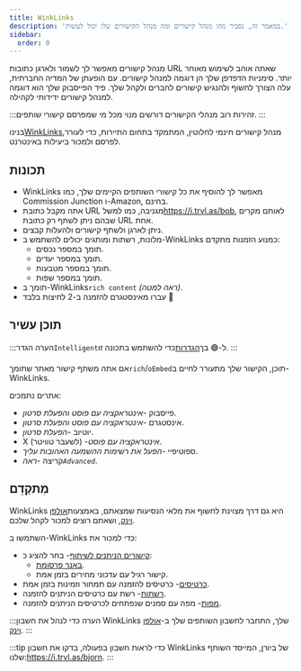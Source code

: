 ```yaml
---
title: WinkLinks
description: 'במאמר זה, נסביר מהו מנהל קישורים ומה מנהל הקישורים שלו יכול לעשות.'
sidebar:
  order: 0
---
```

מנהל קישורים מאפשר לך לשמור ולארגן כתובות URL שאתה אוהב לשימוש מאוחר יותר. סימניות הדפדפן שלך הן דוגמה למנהל קישורים. עם הופעתן של המדיה החברתית, עלה הצורך לחשוף ולהנגיש קישורים לחברים ולקהל שלך. פיד הפייסבוק שלך הוא דוגמה למנהל קישורים ידידותי לקהילה.

:::זהירות
רוב מנהלי הקישורים דורשים מנוי מכל מי שמפרסם קישורי שותפים.
:::

בנינו[WinkLinks](https://i.trvl.as/)מנהל קישורים חינמי לחלוטין, המתמקד בתחום התיירות, כדי לעורר, לפרסם ולמכור ביעילות באינטרנט.

## תכונות

* WinkLinks מאפשר לך להוסיף את כל קישורי השותפים הקיימים שלך, כמו Commission Junction ו-Amazon, בחינם.
* אתה מקבל כתובת URL מגניבה, כמו למשל<https://i.trvl.as/bob>, לאותם מקרים שבהם ניתן לשתף רק כתובת URL אחת.
* ניתן לארגן ולשתף קישורים ולהעלות קבצים.
* מלונות, רשתות ומותגים יכולים להשתמש ב-WinkLinks כמנוע הזמנות מתקדם:
  * תומך במספר נכסים.
  * תומך במספר יעדים.
  * תומך במספר מטבעות.
  * תומך במספר שפות.
* תומך ב-WinkLinks`rich content` *(ראה למטה)*.
* עברו מאינסטגרם להזמנה ב-2 לחיצות בלבד 🚀

## תוכן עשיר

:::הערה
הגדר`Intelligent`ל-🟢 בך[הגדרות](/link-manager/settings)כדי להשתמש בתכונה זו.
:::

אם אתה משתף קישור מאתר שתומך`rich`/`oEmbed`תוכן, הקישור שלך מתעורר לחיים ב-WinkLinks.

אתרים נתמכים:

* פייסבוק -*אינטראקציה עם פוסט והפעלת סרטון*.
* אינסטגרם -*אינטראקציה עם פוסט והפעלת סרטון*.
* יוטיוב -*הפעלת סרטון*.
* X (לשעבר טוויטר) -*אינטראקציה עם פוסט*.
* ספוטיפיי -*הפעל את רשימות ההשמעה האהובות עליך*.
* קריצה -*ראה`Advanced`*.

## מִתקַדֵם

WinkLinks היא גם דרך מצוינת לחשוף את מלאי הנסיעות שמצאתם, באמצעות[אולפן וינק](https://studio.wink.travel), ושאתם רוצים למכור לקהל שלכם.

השתמשו ב-WinkLinks כדי למכור את:

* [קישורים הניתנים לשיתוף](/studio/shareable-links)- בחר להציג כ:
  * [באנר פרסומת](/developers/web-components/#content-loader).
  * קישור רגיל עם עדכוני מחירים בזמן אמת.
* [כרטיסים](/studio/cards)- כרטיסים להזמנה עם תמחור וזמינות בזמן אמת.
* [רשתות](/studio/grids)- רשת עם כרטיסים הניתנים להזמנה.
* [מפות](/studio/maps)- מפה עם סמנים שנפתחים לכרטיסים הניתנים להזמנה.

:::הערה
כדי לנהל את חשבון WinkLinks שלך, התחבר לחשבון השותפים שלך ב-[אולפן וינק](https://studio.wink.travel).&#x20;
:::

:::tip
כדי לראות חשבון בפעולה, בדקו את חשבון WinkLinks של ביורן, המייסד השותף שלנו:<https://i.trvl.as/bjorn>.&#x20;
:::

